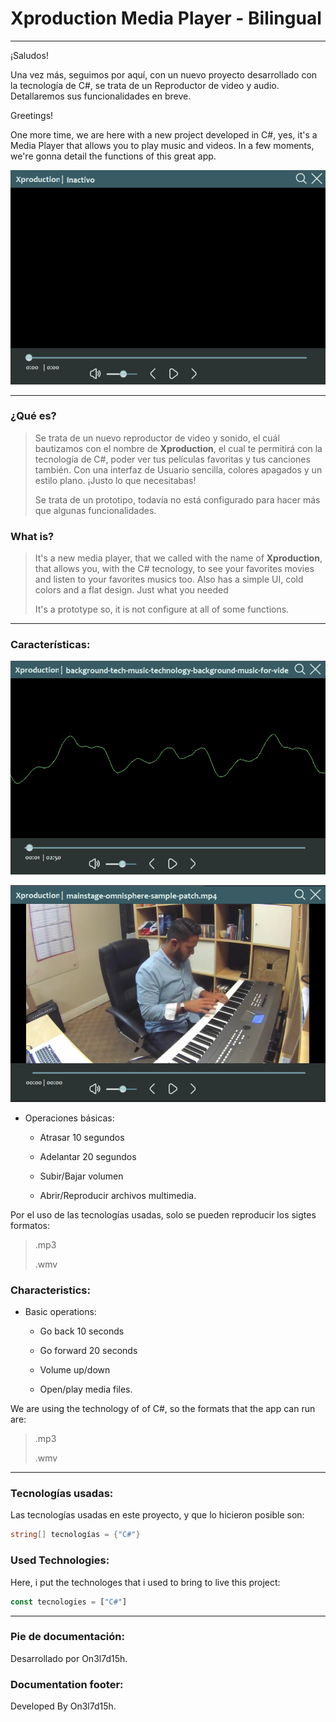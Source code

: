 # Xproduction Media Player - Bilingual

---

¡Saludos!

Una vez más, seguimos por aquí, con un nuevo proyecto desarrollado con la tecnología de C#, se trata de un Reproductor de video y audio. Detallaremos sus funcionalidades en breve.



Greetings!

One more time, we are here with a new project developed in C#, yes, it's a Media Player that allows you to play music and videos. In a few moments, we're gonna detail the functions of this great app.



![](preview/preview1.png)

---

### ¿Qué es?

> Se trata de un nuevo reproductor de video y sonido, el cuál bautizamos con el nombre de **Xproduction**, el cual te permitirá con la tecnología de C#, poder ver tus películas favoritas y tus canciones también. Con una interfaz de Usuario sencilla, colores apagados y un estilo plano. ¡Justo lo que necesitabas!
> 
> 
> 
> Se trata de un prototipo, todavía no está configurado para hacer más que algunas funcionalidades.

### What is?

> It's a new media player, that we called with the name of **Xproduction**, that allows you, with the C# tecnology, to see your favorites movies and listen to your favorites musics too. Also has a simple UI, cold colors and a flat design. Just what you needed
> 
> 
> 
> It's a prototype so, it is not configure at all of some functions.

---

### Características:

![](preview/preview2.png)

![](preview/preview3.png)

- Operaciones básicas:
  
  - Atrasar 10 segundos
  
  - Adelantar 20 segundos
  
  - Subir/Bajar volumen
  
  - Abrir/Reproducir archivos multimedia.
    
    

Por el uso de las tecnologías usadas, solo se pueden reproducir los sigtes formatos:



> .mp3
> 
> .wmv



### Characteristics:

- Basic operations:
  
  - Go back 10 seconds
  
  - Go forward 20 seconds
  
  - Volume up/down
  
  - Open/play media files.
    
    

We are using the technology of of C#, so the formats that the app can run are:

> .mp3
> 
> .wmv

---

### Tecnologías usadas:

Las tecnologías usadas en este proyecto, y que lo hicieron posible son:

```csharp
string[] tecnologías = {"C#"}
```

### Used Technologies:

Here, i put the technologes that i used to bring to live this project:

```js
const tecnologies = ["C#"]
```

---

### Pie de documentación:

Desarrollado por On3l7d15h. 

### Documentation footer:

Developed By On3l7d15h.

